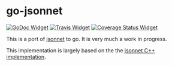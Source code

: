 # go-jsonnet

[![GoDoc Widget]][GoDoc] [![Travis Widget]][Travis] [![Coverage Status Widget]][Coverage Status]

[GoDoc]: https://godoc.org/github.com/jbeda/go-jsonnet
[GoDoc Widget]: https://godoc.org/github.com/jbeda/go-jsonnet?status.png
[Travis]: https://travis-ci.org/jbeda/go-jsonnet
[Travis Widget]: https://travis-ci.org/jbeda/go-jsonnet.svg?branch=master
[Coverage Status Widget]: https://coveralls.io/repos/github/jbeda/go-jsonnet/badge.svg?branch=master
[Coverage Status]: https://coveralls.io/github/jbeda/go-jsonnet?branch=master

This is a port of [jsonnet](http://jsonnet.org/) to go.  It is very much a work in progress.

This implementation is largely based on the the [jsonnet C++ implementation](https://github.com/google/jsonnet).
